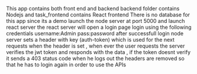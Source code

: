 This app contains both front end and backend
backend folder contains Nodejs and 
task_frontend contains React frontend 
There is no database for this app since its a demo 
launch the node server at port 5000 and launch react server
the react server will open a login page 
login using the following credentials
username:Admin
pass:password
after successfull login node server sets a header with key (auth-token) which is used for the next requests
when the header is set , when ever the user requests the server verifies the jwt token and responds with the data , if the token doesnt verify it sends a 403 status code 
when he logs out the headers are removed so that he has to login again in order to use the APIs